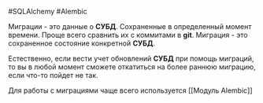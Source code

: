 #SQLAlchemy #Alembic

Миграции - это данные о **СУБД**. Сохраненные в определенный момент времени. Проще всего сравнить их с коммитами в **git**. Миграция - это сохраненное состояние конкретной **СУБД**.

Естественно, если вести учет обновлений **СУБД** при помощь миграций, то вы в любой момент сможете откатиться на более раннюю миграцию, если что-то пойдет не так.

Для работы с миграциями чаще всего используется [[Модуль Alembic]]